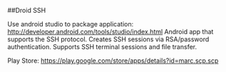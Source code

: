 ##Droid SSH

Use android studio to package application: http://developer.android.com/tools/studio/index.html
Android app that supports the SSH protocol.
Creates SSH sessions via RSA/password authentication.
Supports SSH terminal sessions and file transfer.


Play Store: https://play.google.com/store/apps/details?id=marc.scp.scp


